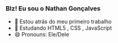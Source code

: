 ### Blz! Eu sou o Nathan Gonçalves



- 🔭 Estou atrás do meu primeiro trabalho
- 🌱 Estudando HTML5 , CSS , JavaScript
- 😄 Pronouns: Ele/Dele


